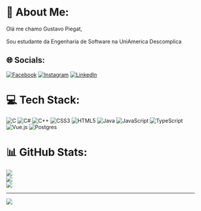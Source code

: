 # 💫 About Me:
Olá me chamo Gustavo Piegat,<br><br>Sou estudante da Engenharia de Software na UniAmerica Descomplica<br>


## 🌐 Socials:
[![Facebook](https://img.shields.io/badge/Facebook-%231877F2.svg?logo=Facebook&logoColor=white)](https://facebook.com/gustavoo.piegatt) [![Instagram](https://img.shields.io/badge/Instagram-%23E4405F.svg?logo=Instagram&logoColor=white)](https://instagram.com/gustavo_piegat) [![LinkedIn](https://img.shields.io/badge/LinkedIn-%230077B5.svg?logo=linkedin&logoColor=white)](https://linkedin.com/in/gustavopiegat) 

# 💻 Tech Stack:
![C](https://img.shields.io/badge/c-%2300599C.svg?style=for-the-badge&logo=c&logoColor=white) ![C#](https://img.shields.io/badge/c%23-%23239120.svg?style=for-the-badge&logo=c-sharp&logoColor=white) ![C++](https://img.shields.io/badge/c++-%2300599C.svg?style=for-the-badge&logo=c%2B%2B&logoColor=white) ![CSS3](https://img.shields.io/badge/css3-%231572B6.svg?style=for-the-badge&logo=css3&logoColor=white) ![HTML5](https://img.shields.io/badge/html5-%23E34F26.svg?style=for-the-badge&logo=html5&logoColor=white) ![Java](https://img.shields.io/badge/java-%23ED8B00.svg?style=for-the-badge&logo=java&logoColor=white) ![JavaScript](https://img.shields.io/badge/javascript-%23323330.svg?style=for-the-badge&logo=javascript&logoColor=%23F7DF1E) ![TypeScript](https://img.shields.io/badge/typescript-%23007ACC.svg?style=for-the-badge&logo=typescript&logoColor=white) ![Vue.js](https://img.shields.io/badge/vuejs-%2335495e.svg?style=for-the-badge&logo=vuedotjs&logoColor=%234FC08D) ![Postgres](https://img.shields.io/badge/postgres-%23316192.svg?style=for-the-badge&logo=postgresql&logoColor=white)
# 📊 GitHub Stats:
![](https://github-readme-stats.vercel.app/api?username=Piegat&theme=radical&hide_border=true&include_all_commits=false&count_private=false)<br/>
![](https://github-readme-streak-stats.herokuapp.com/?user=Piegat&theme=radical&hide_border=true)<br/>
![](https://github-readme-stats.vercel.app/api/top-langs/?username=Piegat&theme=radical&hide_border=true&include_all_commits=false&count_private=false&layout=compact)

---
[![](https://visitcount.itsvg.in/api?id=Piegat&icon=0&color=0)](https://visitcount.itsvg.in)

<!-- Proudly created with GPRM ( https://gprm.itsvg.in ) -->
